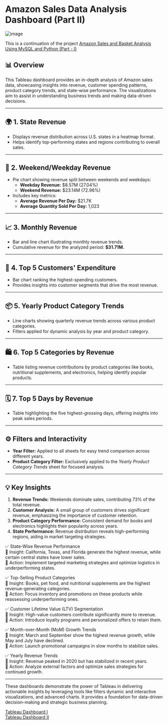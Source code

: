 # Amazon Sales Data Analysis Dashboard (Part II)

![image](https://github.com/user-attachments/assets/0e74b203-3385-4b41-8ffd-f038147b3530)




This is a continuation of the project [Amazon Sales and Basket Analysis Using MySQL and Python (Part - I)](https://github.com/rohithrc6/amazon-sales-analysis-using-MySQL?tab=readme-ov-file#amazon-purchases-analysis-using-mysql-part---i)

## 📊 Overview  
This Tableau dashboard provides an in-depth analysis of Amazon sales data, showcasing insights into revenue, customer spending patterns, product category trends, and state-wise performance. The visualizations aim to assist in understanding business trends and making data-driven decisions.  

---

## 🌍 **1. State Revenue**  
- Displays revenue distribution across U.S. states in a heatmap format.  
- Helps identify top-performing states and regions contributing to overall sales.  

---

## 📅 **2. Weekend/Weekday Revenue**  
- Pie chart showing revenue split between weekends and weekdays:  
  - **Weekday Revenue:** $8.57M (27.04%)  
  - **Weekend Revenue:** $23.14M (72.96%)  
- Includes key metrics:  
  - **Average Revenue Per Day:** $21.7K  
  - **Average Quantity Sold Per Day:** 1,023  

---

## 📈 **3. Monthly Revenue**  
- Bar and line chart illustrating monthly revenue trends.  
- Cumulative revenue for the analyzed period: **$31.71M.**  

---

## 👤 **4. Top 5 Customers' Expenditure**  
- Bar chart ranking the highest-spending customers.  
- Provides insights into customer segments that drive the most revenue.  

---

## 📦 **5. Yearly Product Category Trends**  
- Line charts showing quarterly revenue trends across various product categories.  
- Filters applied for dynamic analysis by year and product category.  

---

## 🛍️ **6. Top 5 Categories by Revenue**  
- Table listing revenue contributions by product categories like books, nutritional supplements, and electronics, helping identify popular products.  

---

## 🗓️ **7. Top 5 Days by Revenue**  
- Table highlighting the five highest-grossing days, offering insights into peak sales periods.  

---

## ⚙️ Filters and Interactivity  
- **Year Filter:** Applied to all sheets for easy trend comparison across different years.  
- **Product Category Filter:** Exclusively applied to the *Yearly Product Category Trends* sheet for focused analysis.  

---

## 💡 Key Insights  
1. **Revenue Trends:** Weekends dominate sales, contributing 73% of the total revenue.  
2. **Customer Analysis:** A small group of customers drives significant revenue, emphasizing the importance of customer retention.  
3. **Product Category Performance:** Consistent demand for books and electronics highlights their popularity across years.  
4. **State Performance:** Revenue distribution reveals high-performing regions, aiding in market targeting strategies.

✅ State-Wise Revenue Performance  
📌 Insight: California, Texas, and Florida generate the highest revenue, while certain central states have lower sales.  
🔹 Action: Implement targeted marketing strategies and optimize logistics in underperforming states.

✅ Top-Selling Product Categories  
📌 Insight: Books, pet food, and nutritional supplements are the highest revenue-generating categories.  
🔹 Action: Focus inventory and promotions on these products while reassessing underperforming ones.  

✅ Customer Lifetime Value (LTV) Segmentation  
📌 Insight: High-value customers contribute significantly more to revenue.  
🔹 Action: Introduce loyalty programs and personalized offers to retain them.  

✅ Month-over-Month (MoM) Growth Trends  
📌 Insight: March and September show the highest revenue growth, while May and July have declined.  
🔹 Action: Launch promotional campaigns in slow months to stabilize sales.  

✅ Yearly Revenue Trends  
📌 Insight: Revenue peaked in 2020 but has stabilized in recent years.  
🔹 Action: Analyze external factors and optimize sales strategies for continued growth.  


---

These dashboards demonstrate the power of Tableau in delivering actionable insights by leveraging tools like filters dynamic and interactive visualizations, and advanced charts. It provides a foundation for data-driven decision-making and strategic business planning.

[Tableau Dashboard I](https://public.tableau.com/app/profile/rohith.challa/viz/AmazonSalesDataAnalysis_17390428964680/MainDashboard)  
[Tableau Dashboard II](https://public.tableau.com/app/profile/rohith.challa/viz/Sales_17417187861830/SalesDashboard?publish=yes)
